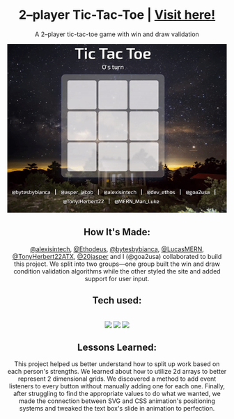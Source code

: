 <h1 align="center">2–player Tic-Tac-Toe | <a href="https://2-player-tic-tac-toe.netlify.app">Visit here!</a></h1>


<div align="center">

<p>A 2–player tic-tac-toe game with win and draw validation</p>

<div align="center">

![an animation of a game of tic tac toe](tic-tac-toe.gif)

</div>


## How It's Made:

[@alexisintech](https://github.com/alexisintech), [@Ethodeus](https://github.com/Ethodeus), [@bytesbybianca](https://github.com/bytesbybianca), [@LucasMERN](https://github.com/LucasMERN), [@TonyHerbert22ATX](https://github.com/TonyHerbert22ATX), [@20jasper](https://github.com/20jasper) and I (@goa2usa) collaborated to build this project. We split into two groups—one group built the win and draw condition validation algorithms while the other styled the site and added support for user input.

<h2 align="center">Tech used:</h2>
<br>
<div align="center">
    <img src="https://img.shields.io/static/v1?label=|&message=HTML5&color=23555f&style=plastic&logo=html5"/>
    <img src="https://img.shields.io/static/v1?label=|&message=CSS3&color=285f65&style=plastic&logo=css3"/>
    <img src="https://img.shields.io/static/v1?label=|&message=JAVASCRIPT&color=3c7f5d&style=plastic&logo=javascript"/>
</div>



## Lessons Learned:

This project helped us better understand how to split up work based on each person's strengths. We learned about how to utilize 2d arrays to better represent 2 dimensional grids. We discovered a method to add event listeners to every button without manually adding one for each one. Finally, after struggling to find the appropriate values to do what we wanted, we made the connection between SVG and CSS animation's positioning systems and tweaked the text box's slide in animation to perfection.


